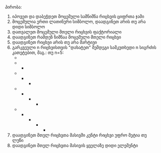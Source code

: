 პირობა:

1. იპოვეთ და დაბეჭდეთ მოცემული სამნიშნა რიცხვის ციფრთა ჯამი <br />
2. მოცემულია ერთი ლათინური სიმბოლო, დაადგინეთ არის თუ არა დიდი სიმბოლო <br />
3. დათვალეთ მოცემული მთელი რიცხვის ფაქტორიალი <br />
4. დაადგინეთ რამდენ ნიშნაა მოცემული მთელი რიცხვი <br />
5. დაადგინეთ რიცხვი არის თუ არა მარტივი <br />
6. გარკვეული n რიცხვისთვის "დახატეთ" შემდეგი სამკუთხედი n სიგრძის კათეტებით, მაგ.: თუ n=5: <br />
	* <br />
	* * <br />
	* * * <br />
	* * * * <br />
	* * * * * <br />
7. დაადგინეთ მთელ რიცხვთა მასივში კენტი რიცხვი უფრო მეტია თუ ლუწი <br />
8. დაადგინეთ მთელ რიცხვთა მასივის ყველაზე დიდი ელემენტი <br />